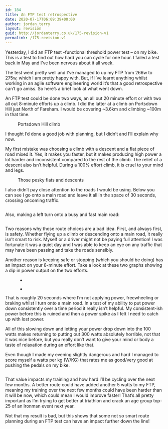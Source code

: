 ```yaml
---
id: 184
title: An FTP test retrospective
date: 2020-07-17T06:09:39+00:00
author: jordan_terry
layout: revision
guid: http://jordanterry.co.uk/175-revision-v1
permalink: /175-revision-v1
---
```

Yesterday, I did an FTP test -functional threshold power test &#8211; on my bike. This is a test to find out how hard you can cycle for one hour. I failed a test back in May and I&#8217;ve been nervous about it all week. 

The test went pretty well and I&#8217;ve managed to up my FTP from 266w to 275w, which I am pretty happy with. But, if I&#8217;ve learnt anything whilst working in an agile software engineering world it&#8217;s that a good retrospective can&#8217;t go amiss. So here&#8217;s a brief look at what went down.

An FTP test could be done two ways, an all out 20 minute effort or with two all out 8-minute efforts up a climb. I did the latter at a climb on Portsdown Hill just North of Fareham. I would be covering ~3.6km and climbing ~100m in that time. 

<div class="wp-block-image">
  <figure class="aligncenter size-large"><img src="http://jordanterry.co.uk/wp-content/uploads/2020/07/Screenshot-2020-07-17-at-06.40.00-1024x421.png" alt="" class="wp-image-176" srcset="http://jordanterry.co.uk/wp-content/uploads/2020/07/Screenshot-2020-07-17-at-06.40.00-1024x421.png 1024w, http://jordanterry.co.uk/wp-content/uploads/2020/07/Screenshot-2020-07-17-at-06.40.00-300x123.png 300w, http://jordanterry.co.uk/wp-content/uploads/2020/07/Screenshot-2020-07-17-at-06.40.00-768x316.png 768w, http://jordanterry.co.uk/wp-content/uploads/2020/07/Screenshot-2020-07-17-at-06.40.00.png 1358w" sizes="(max-width: 1024px) 100vw, 1024px" /><figcaption>Portsdown Hill climb</figcaption></figure>
</div>

I thought I&#8217;d done a good job with planning, but I didn&#8217;t and I’ll explain why now.&nbsp;

My first mistake was choosing a climb with a descent and a flat piece of road mixed it. Yes, it makes you faster, but it makes producing high power a lot harder and inconsistent compared to the rest of the climb. The relief of a descent also isn&#8217;t helpful. During a 100% effort climb, it is cruel to your mind and legs.

<div class="wp-block-image">
  <figure class="aligncenter size-large"><img src="http://jordanterry.co.uk/wp-content/uploads/2020/07/Screenshot-2020-07-16-at-20.54.01.png" alt="" class="wp-image-177" srcset="http://jordanterry.co.uk/wp-content/uploads/2020/07/Screenshot-2020-07-16-at-20.54.01.png 406w, http://jordanterry.co.uk/wp-content/uploads/2020/07/Screenshot-2020-07-16-at-20.54.01-279x300.png 279w" sizes="(max-width: 406px) 100vw, 406px" /><figcaption>Those pesky flats and descents</figcaption></figure>
</div>

I also didn&#8217;t pay close attention to the roads I would be using. Below you can see I go onto a main road and leave it all in the space of 30 seconds, crossing oncoming traffic.

<div class="wp-block-image">
  <figure class="aligncenter size-large"><img src="http://jordanterry.co.uk/wp-content/uploads/2020/07/Screenshot-2020-07-16-at-21.04.37.png" alt="" class="wp-image-178" srcset="http://jordanterry.co.uk/wp-content/uploads/2020/07/Screenshot-2020-07-16-at-21.04.37.png 716w, http://jordanterry.co.uk/wp-content/uploads/2020/07/Screenshot-2020-07-16-at-21.04.37-300x184.png 300w" sizes="(max-width: 716px) 100vw, 716px" /></figure>
</div>

Also, making a left turn onto a busy and fast main road:

<div class="wp-block-image">
  <figure class="aligncenter size-large"><img src="http://jordanterry.co.uk/wp-content/uploads/2020/07/Screenshot-2020-07-16-at-21.03.26.png" alt="" class="wp-image-179" srcset="http://jordanterry.co.uk/wp-content/uploads/2020/07/Screenshot-2020-07-16-at-21.03.26.png 376w, http://jordanterry.co.uk/wp-content/uploads/2020/07/Screenshot-2020-07-16-at-21.03.26-291x300.png 291w" sizes="(max-width: 376px) 100vw, 376px" /></figure>
</div>

Two reasons why those route choices are a bad idea. First, and always first, is safety. Whether flying up a climb or descending onto a main road, it really isn&#8217;t smart to risk. Myself or a driver might not be paying full attention! I was fortunate it was a quiet day and I was able to keep an eye on any traffic that may have been passing and take the roads sensibly.

Another reason is keeping safe or stopping (which you should be doing) has an impact on your 8-minute effort. Take a look at these two graphs showing a dip in power output on the two efforts.<figure class="wp-block-gallery columns-2 is-cropped">

<ul class="blocks-gallery-grid">
  <li class="blocks-gallery-item">
    <figure><img src="http://jordanterry.co.uk/wp-content/uploads/2020/07/Screenshot-2020-07-16-at-21.14.18.png" alt="" data-id="180" data-full-url="http://jordanterry.co.uk/wp-content/uploads/2020/07/Screenshot-2020-07-16-at-21.14.18.png" data-link="http://jordanterry.co.uk/?attachment_id=180" class="wp-image-180" srcset="http://jordanterry.co.uk/wp-content/uploads/2020/07/Screenshot-2020-07-16-at-21.14.18.png 96w, http://jordanterry.co.uk/wp-content/uploads/2020/07/Screenshot-2020-07-16-at-21.14.18-69x300.png 69w" sizes="(max-width: 96px) 100vw, 96px" /></figure>
  </li>
  <li class="blocks-gallery-item">
    <figure><img src="http://jordanterry.co.uk/wp-content/uploads/2020/07/Screenshot-2020-07-16-at-21.14.26.png" alt="" data-id="181" data-full-url="http://jordanterry.co.uk/wp-content/uploads/2020/07/Screenshot-2020-07-16-at-21.14.26.png" data-link="http://jordanterry.co.uk/?attachment_id=181" class="wp-image-181" /></figure>
  </li>
</ul></figure> 

That is roughly 20 seconds where I&#8217;m not applying power, freewheeling or braking whilst I turn onto a main road. In a test of my ability to put power down consistently over a time period it really isn&#8217;t helpful. My consistent-ish power before this is ruined and then a power spike as I felt I need to catch up with lost power.

All of this slowing down and letting your power drop down into the 100 watts makes returning to putting out 300 watts absolutely horrible, not that it was nice before, but you really don&#8217;t want to give your mind or body a taste of relaxation during an effort like that.

Even though I made my evening slightly dangerous and hard I managed to score myself a watts per kg (W/KG) that rates me as good/very good at pushing the pedals on my bike.<figure class="wp-block-image size-large">

<img src="http://jordanterry.co.uk/wp-content/uploads/2020/07/Screenshot-2020-07-16-at-21.25.29-1024x140.png" alt="" class="wp-image-182" srcset="http://jordanterry.co.uk/wp-content/uploads/2020/07/Screenshot-2020-07-16-at-21.25.29-1024x140.png 1024w, http://jordanterry.co.uk/wp-content/uploads/2020/07/Screenshot-2020-07-16-at-21.25.29-300x41.png 300w, http://jordanterry.co.uk/wp-content/uploads/2020/07/Screenshot-2020-07-16-at-21.25.29-768x105.png 768w, http://jordanterry.co.uk/wp-content/uploads/2020/07/Screenshot-2020-07-16-at-21.25.29.png 1504w" sizes="(max-width: 1024px) 100vw, 1024px" /> </figure> 

That value impacts my training and how hard I&#8217;ll be cycling over the next few months. A better route could have added another 5 watts to my FTP, meaning my training over the next few months could have been harder than it will be now, which could mean I would improve faster! That&#8217;s all pretty important as I&#8217;m trying to get better at triathlon and crack an age group top-25 of an Ironman event next year.&nbsp;

Not that my result is bad, but this shows that some not so smart route planning during an FTP test can have an impact further down the line!